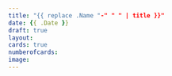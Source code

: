 ```yaml
---
title: "{{ replace .Name "-" " " | title }}"
date: {{ .Date }}
draft: true
layout:
cards: true
numberofcards:
image:
---
```


